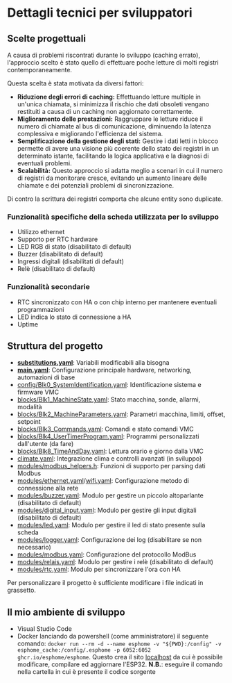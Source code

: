 # Dettagli tecnici per sviluppatori

## Scelte progettuali
A causa di problemi riscontrati durante lo sviluppo (caching errato), l'approccio scelto è stato quello di effettuare poche letture di molti registri contemporaneamente.

Questa scelta è stata motivata da diversi fattori:

- **Riduzione degli errori di caching:** Effettuando letture multiple in un'unica chiamata, si minimizza il rischio che dati obsoleti vengano restituiti a causa di un caching non aggiornato correttamente.
- **Miglioramento delle prestazioni:** Raggruppare le letture riduce il numero di chiamate al bus di comunicazione, diminuendo la latenza complessiva e migliorando l'efficienza del sistema.
- **Semplificazione della gestione degli stati:** Gestire i dati letti in blocco permette di avere una visione più coerente dello stato dei registri in un determinato istante, facilitando la logica applicativa e la diagnosi di eventuali problemi.
- **Scalabilità:** Questo approccio si adatta meglio a scenari in cui il numero di registri da monitorare cresce, evitando un aumento lineare delle chiamate e dei potenziali problemi di sincronizzazione.

Di contro la scrittura dei registri comporta che alcune entity sono duplicate.

### Funzionalità specifiche della scheda utilizzata per lo sviluppo
- Utilizzo ethernet
- Supporto per RTC hardware
- LED RGB di stato (disabilitato di default)
- Buzzer (disabilitato di default)
- Ingressi digitali (disabilitati di default)
- Relè (disabilitato di default)

### Funzionalità secondarie
- RTC sincronizzato con HA o con chip interno per mantenere eventuali programmazioni
- LED indica lo stato di connessione a HA
- Uptime

## Struttura del progetto
- **[substitutions.yaml](../substitutions.yaml)**: Variabili modificabili alla bisogna
- **[main.yaml](../main.yaml)**: Configurazione principale hardware, networking, automazioni di base
- [config/Blk0_SystemIdentification.yaml](../blocks/Blk0_SystemIdentification.yaml): Identificazione sistema e firmware VMC
- [blocks/Blk1_MachineState.yaml](../blocks/Blk1_MachineState.yaml.yaml): Stato macchina, sonde, allarmi, modalità
- [blocks/Blk2_MachineParameters.yaml](../blocks/Blk2_MachineParameters.yaml.yaml): Parametri macchina, limiti, offset, setpoint
- [blocks/Blk3_Commands.yaml](../blocks/Blk3_Commands.yaml.yaml): Comandi e stato comandi VMC
- [blocks/Blk4_UserTimerProgram.yaml](../blocks/Blk4_UserTimerProgram.yaml.yaml): Programmi personalizzati dall'utente (da fare)
- [blocks/Blk8_TimeAndDay.yaml](../blocks/Blk8_TimeAndDay.yaml.yaml): Lettura orario e giorno dalla VMC
- [climate.yaml](../climate.yaml): Integrazione clima e controlli avanzati (in sviluppo)
- [modules/modbus_helpers.h](../modbus_helpers.h): Funzioni di supporto per parsing dati Modbus
- [modules/ethernet.yaml](../modules/ethernet.yaml)/[wifi.yaml](../modules/wifi.yaml): Configurazione metodo di connessione alla rete
- [modules/buzzer.yaml](../modules/buzzer.yaml): Modulo per gestire un piccolo altoparlante (disabilitato di default)
- [modules/digital_input.yaml](../modules/digital_input.yaml): Modulo per gestire gli input digitali (disabilitato di default)
- [modules/led.yaml](../modules/led.yaml): Modulo per gestire il led di stato presente sulla scheda
- [modules/logger.yaml](../modules/logger.yaml): Configurazione dei log (disabilitare se non necessario)
- [modules/modbus.yaml](../modules/modbus.yaml): Configurazione del protocollo ModBus
- [modules/relais.yaml](../modules/relais.yaml): Modulo per gestire i relè (disabilitato di default)
- [modules/rtc.yaml](../modules/rtc.yaml): Modulo per sincronizzare l'ora con HA

Per personalizzare il progetto è sufficiente modificare i file indicati in grassetto.

## Il mio ambiente di sviluppo
- Visual Studio Code
- Docker lanciando da powershell (come amministratore) il seguente comando:
`docker run --rm -d --name esphome -v "${PWD}:/config" -v esphome_cache:/config/.esphome -p 6052:6052 ghcr.io/esphome/esphome`. Questo crea il sito [localhost](http://localhost:6052/) da cui è possibile modificare, compilare ed aggiornare l'ESP32. **N.B.**: eseguire il comando nella cartella in cui è presente il codice sorgente